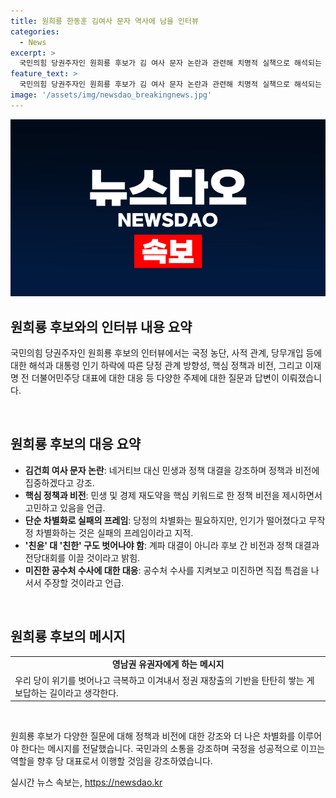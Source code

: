 ```yaml
---
title: 원희룡 한동훈 김여사 문자 역사에 남을 인터뷰
categories:
  - News
excerpt: >
  국민의힘 당권주자인 원희룡 후보가 김 여사 문자 논란과 관련해 치명적 실책으로 해석되는 것에 대해 단호한 입장을 밝혀, 향후 열흘 사이 큰 변화가 있을 것으로 예측했다. 또한, 획기적인 경제재도약을 비전으로 내세우고, 당정 차별화의 실패를 경계하며 차별화를 통한 다음 정권 창출을 강조했다. 또한, 친윤 대 친한 구도에서 벗어나고자 하며, 당원들 사이에 불고 있는 원팀풍으로 인한 심각한 고민과 토론에 대해 언급했다. 그리고 민주당과 협치하면서도 민생 문제를 중심으로 정치를 이끌어나갈 각오를 밝혔다.
feature_text: >
  국민의힘 당권주자인 원희룡 후보가 김 여사 문자 논란과 관련해 치명적 실책으로 해석되는 것에 대해 단호한 입장을 밝혀, 향후 열흘 사이 큰 변화가 있을 것으로 예측했다. 또한, 획기적인 경제재도약을 비전으로 내세우고, 당정 차별화의 실패를 경계하며 차별화를 통한 다음 정권 창출을 강조했다. 또한, 친윤 대 친한 구도에서 벗어나고자 하며, 당원들 사이에 불고 있는 원팀풍으로 인한 심각한 고민과 토론에 대해 언급했다. 그리고 민주당과 협치하면서도 민생 문제를 중심으로 정치를 이끌어나갈 각오를 밝혔다.
image: '/assets/img/newsdao_breakingnews.jpg'
---
```


<p><img src="/assets/img/newsdao_breakingnews.jpg" alt="ranknews 속보" /></p>

<h2 data-ke-size="size26">원희룡 후보와의 인터뷰 내용 요약</h2>

<p>국민의힘 당권주자인 원희룡 후보의 인터뷰에서는 국정 농단, 사적 관계, 당무개입 등에 대한 해석과 대통령 인기 하락에 따른 당정 관계 방향성, 핵심 정책과 비전, 그리고 이재명 전 더불어민주당 대표에 대한 대응 등 다양한 주제에 대한 질문과 답변이 이뤄졌습니다.</p>

<p data-ke-size="size16">&nbsp;</p>

<h2 data-ke-size="size24">원희룡 후보의 대응 요약</h2>

<ul>
  <li><b>김건희 여사 문자 논란</b>: 네거티브 대신 민생과 정책 대결을 강조하며 정책과 비전에 집중하겠다고 강조.</li>
  <li><b>핵심 정책과 비전</b>: 민생 및 경제 재도약을 핵심 키워드로 한 정책 비전을 제시하면서 고민하고 있음을 언급.</li>
  <li><b>단순 차별화로 실패의 프레임</b>: 당정의 차별화는 필요하지만, 인기가 떨어졌다고 무작정 차별화하는 것은 실패의 프레임이라고 지적.</li>
  <li><b>'친윤' 대 '친한' 구도 벗어나야 함</b>: 계파 대결이 아니라 후보 간 비전과 정책 대결과 전당대회를 이끌 것이라고 밝힘.</li>
  <li><b>미진한 공수처 수사에 대한 대응</b>: 공수처 수사를 지켜보고 미진하면 직접 특검을 나서서 주장할 것이라고 언급.</li>
</ul>

<p data-ke-size="size16">&nbsp;</p>

<h2 data-ke-size="size24">원희룡 후보의 메시지</h2>

<table>
  <tr>
    <td style="text-align: center; height: 17px;"><b>영남권 유권자에게 하는 메시지</b></td>
  </tr>
  <tr>
    <td>우리 당이 위기를 벗어나고 극복하고 이겨내서 정권 재창출의 기반을 탄탄히 쌓는 게 보답하는 길이라고 생각한다.</td>
  </tr>
</table>

<p data-ke-size="size16">&nbsp;</p>

<p>원희룡 후보가 다양한 질문에 대해 정책과 비전에 대한 강조와 더 나은 차별화를 이루어야 한다는 메시지를 전달했습니다. 국민과의 소통을 강조하며 국정을 성공적으로 이끄는 역할을 향후 당 대표로서 이행할 것임을 강조하였습니다.</p>
실시간 뉴스 속보는, <a href="https://newsdao.kr" rel="dofollow">https://newsdao.kr</a>


